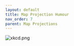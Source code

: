 ```yaml
---
layout: default
title: Map Projection Humour
nav_order: 7
parent: Map Projections
---
```


![xkcd.png](https://raw.githubusercontent.com/fiddleHeads/map-projections/master/images/xkcd.png)

